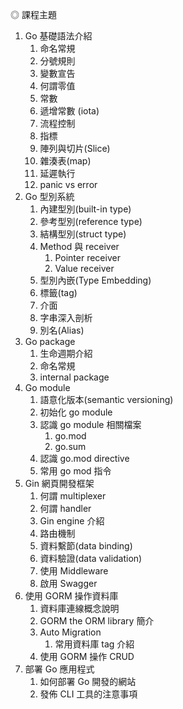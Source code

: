 ◎ 課程主題
1. Go 基礎語法介紹
   1. 命名常規
   2. 分號規則
   3. 變數宣告
   4. 何謂零值
   5. 常數
   6. 遞增常數 (iota)
   7. 流程控制
   8. 指標
   9. 陣列與切片(Slice)
   10. 雜湊表(map)
   11. 延遲執行
   12. panic vs error
2.  Go 型別系統
    1.  內建型別(built-in type)
    2.  參考型別(reference type)
    3.  結構型別(struct type)
    4.  Method 與 receiver
        1.  Pointer receiver
        2.  Value receiver
    5.  型別內嵌(Type Embedding)
    6.  標籤(tag)
    7.  介面
    8.  字串深入剖析
    9.  別名(Alias)
3.  Go package
    1.  生命週期介紹
    2.  命名常規
    3.  internal package
4.  Go module
    1.  語意化版本(semantic versioning)
    2.  初始化 go module
    3.  認識 go module 相關檔案
        1.  go.mod
        2.  go.sum
    4.  認識 go.mod directive
    5.  常用 go mod 指令
5.  Gin 網頁開發框架
    1.  何謂 multiplexer
    2.  何謂 handler
    3.  Gin engine 介紹
    4.  路由機制
    5.  資料繫節(data binding)
    6.  資料驗證(data validation)
    7.  使用 Middleware
    8.  啟用 Swagger
6.  使用 GORM 操作資料庫
    1.  資料庫連線概念說明
    2.  GORM the ORM library 簡介
    3.  Auto Migration
        1.  常用資料庫 tag 介紹
    4.  使用 GORM 操作 CRUD
7.  部署 Go 應用程式
    1.  如何部署 Go 開發的網站
    2.  發佈 CLI 工具的注意事項